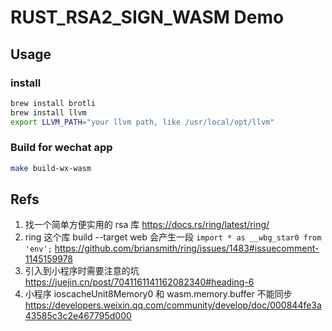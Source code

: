 # RUST_RSA2_SIGN_WASM Demo

## Usage

### install

```bash
brew install brotli
brew install llvm
export LLVM_PATH="your llvm path, like /usr/local/opt/llvm"
```

### Build for wechat app

```bash
make build-wx-wasm
```

## Refs

1. 找一个简单方便实用的 rsa 库 <https://docs.rs/ring/latest/ring/>
2. ring 这个库 build --target web 会产生一段 `import * as __wbg_star0 from 'env';` <https://github.com/briansmith/ring/issues/1483#issuecomment-1145159978>
3. 引入到小程序时需要注意的坑 <https://juejin.cn/post/7041161141162082340#heading-6>
4. 小程序 ioscacheUnit8Memory0 和 wasm.memory.buffer 不能同步 <https://developers.weixin.qq.com/community/develop/doc/000844fe3a43585c3c2e467795d000>
